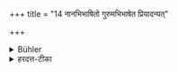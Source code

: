 +++
title = "14 नानभिभाषितो गुरुमभिभाषेत प्रियादन्यत्"

+++

<details><summary>Bühler</summary>

14. If not addressed by a Guru, he shall not speak to him, except (in order to announce) good news.
</details>

<details><summary>हरदत्त-टीका</summary>

## सूत्रम्
नानभिभाषितो गुरुमभिभाषेत प्रियादन्यत् ॥१४॥  
### टिप्पनी
गुरुणाऽनभिभाषितो गुरुं प्रति न किञ्चित् ब्रूयात् प्रियादन्यत् । प्रियं तु ब्रूयात् यथा ते पुत्रोजात इति ॥ १४ ॥
</details>

